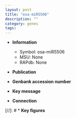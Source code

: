 ```yaml
---
layout: post
title: "osa-miR5506"
description: ""
category: genes
tags: 
---
```


* **Information**  
    + Symbol: osa-miR5506  
    + MSU: None  
    + RAPdb: None  

* **Publication**  

* **Genbank accession number**  

* **Key message**  

* **Connection**  

[//]: # * **Key figures**  


